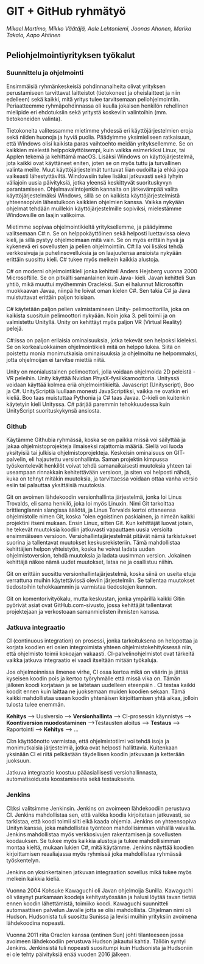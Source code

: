 # GIT + GitHub ryhmätyö
###### Mikael Martimo, Mikko Väätäjä, Aale Lehtoniemi, Joonas Ahonen, Marika Takalo, Aapo Ahtinen
## Peliohjelmointiyrityksen työkalut

 ### Suunnittelu ja ohjelmointi
 
 Ensimmäisiä ryhmänkeskeisiä pohdinnanaiheita olivat yrityksen perustamiseen tarvittavat laitteistot (tietokoneet ja oheislaitteet ja niin edelleen) sekä kaikki, mitä yritys tulee tarvitsemaan peliohjelmointiin. Periaatteemme ryhmäpohdinnassa oli kuulla jokaisen henkilön rehellinen mielipide eri ehdotuksiin sekä yritystä koskeviin valintoihin (mm. tietokoneiden valinta).
 
 Tietokoneita valitessamme mietimme yhdessä eri käyttöjärjestelmien eroja sekä niiden huonoja ja hyviä puolia. Päädyimme yksimieliseen ratkaisuun, että Windows olisi kaikista paras vaihtoehto meidän yrityksellemme. Se on kaikkien mielestä helppokäyttöisempi, kuin vaikka esimerkiksi Linux, tai Applen tekemä ja kehittämä macOS. Lisäksi Windows on käyttöjärjestelmä, jota kaikki ovat käyttäneet eniten, joten se on myös tuttu ja turvallinen valinta meille. Muut käyttöjärjestelmät tuntuvat liian oudoilta ja ehkä jopa vaikeasti lähestyttäviltä. Windowsiin tulee lisäksi jatkuvasti sekä lyhyin väliajoin uusia päivityksiä, jotka yleensä keskittyvät suorituskyvyn parantamiseen. Ohjelmavalintojenkin kannalta on järkevämpää valita käyttöjärjestelmäksi Windows, sillä se on kaikista käyttöjärjestelmistä yhteensopivin lähestulkoon kaikkien ohjelmien kanssa. Vaikka nykyään ohjelmat tehdään muillekin käyttöjärjestelmille sopiviksi, mielestämme Windowsille on laajin valikoima. 
 
 Mietimme sopivaa ohjelmointikieltä yrityksellemme, ja päädyimme valitsemaan C#:n. Se on helppokäyttöinen sekä helposti luettavissa oleva kieli, ja sillä pystyy ohjelmoimaan mitä vain. Se on myös erittäin hyvä ja kykenevä eri sovellusten ja pelien ohjelmointiin. C#:lla voi lisäksi tehdä verkkosivuja ja puhelinsovelluksia ja on laajuutensa ansioista nykyään erittäin suosittu kieli. C# tukee myös melkein kaikkia alustoja.
 
 C# on moderni ohjelmointikieli jonka kehitteli Anders Hejsberg vuonna 2000 Microsoftille. Se on pitkälti samanlainen kuin Java- kieli. Javan kehitteli Sun yhtiö, mikä muuttui myöhemmin Oracleksi. Sun ei halunnut Microsoftin muokkaavan Javaa, niinpä he loivat oman kielen C#. Sen takia C# ja Java muistuttavat erittäin paljon toisiaan.
 
 C# käytetään paljon pelien valmistamineen Unity- pelimoottorilla, joka on kaikista suosituin pelimoottori nykyään. Noin joka 3. peli toimii ja on valmistettu Unityllä. Unity on kehittäyt myös paljon VR (Virtual Reality) pelejä.
 
 C#:issa on paljon erilaisia ominaisuuksia, jotka tekevät sen helpoksi kieleksi. Se on korkealuokkainen ohjelmointikieli mitä on helppo lukea. Siitä on poistettu monia monimutkaisia ominaisuuksia ja ohjelmoitu ne helpommaksi, jotta ohjelmoijan ei tarvitse miettiä niitä. 

 Unity on monialustainen pelimoottori, jolla voidaan ohjelmoida 2D peleistä - VR peleihin. Unity käyttää Nvidian PhysX-fysiikkamoottoria. Unityssä voidaan käyttää kolmea eriä ohjelmointikieltä. Javascript (Unityscript), Boo ja C#. UnityScriptiä luullaan monesti JavaScriptiksi, vaikka ne ovatkin eri kieliä. Boo taas muistuttaa Pythonia ja C# taas Javaa. C-kieli on kuitenkin käytetyin kieli Unityssa. C# pärjää paremmin tehokkuudessa kuin UnityScript suorituskykynsä ansiosta. 
 
 
 ### Github
 
 Käytämme Githubia ryhmässä, koska se on paikka missä voi säilyttää ja jakaa ohjelmistoprojekteja ilmaiseksi rajattomia määriä. Siellä voi luoda yksityisiä tai julkisia ohjelmistoprojekteja. Keskeisin ominaisuus on GIT- palvelin, eli hajautettu versionhallinta. Saman projektin kimpussa työskentelevät henkilöt voivat tehdä samanaikaisesti muutoksia yhteen tai useampaan rinnakkain kehitettävään versioon, ja siten voi helposti nähdä, kuka on tehnyt mitäkin muutoksia, ja tarvittaessa voidaan ottaa vanha versio esiin tai palauttaa yksittäisiä muutoksia.
 
 Git on avoimen lähdekoodin versionhallinta järjestelmä, jonka loi Linus Trovalds, eli sama henkilö, joka loi myös Linuxin. Nimi Git tarkoittaa brittienglannin slangissa ääliötä, ja Linus Torvalds kertoi ottaneensa ohjelmistolle nimen Git, koska "olen egoistinen paskiainen, ja nimeän kaikki projektini itseni mukaan. Ensin Linux, sitten Git. Kun kehittäjät luovat jotain, he tekevät muutoksia koodiin jatkuvasti vapauttaen uusia versioita ensimmäiseen versioon. Versiohallintajärjestelmät pitävät nämä tarkistukset suorina ja tallentavat muutokset keskusrekisteriin. Tämä mahdollistaa kehittäjien helpon yhteistyön, koska he voivat ladata uuden ohjelmistoversion, tehdä muutoksia ja ladata uusimman version. Jokainen kehittäjä näkee nämä uudet muutokset, lataa ne ja osallistuu niihin.
 
 Git on erittäin suosittu versionhallintajärjestelmä, koska siinä on useita etuja verrattuna muihin käytettävissä oleviin järjestelmiin. Se tallentaa muutokset tiedostoihin tehokkaammin ja varmistaa tiedostojen kunnon. 
 
  Git on komentorivityökalu, mutta keskustan, jonka ympärillä kaikki Gitin pyörivät asiat ovat GitHub.com-sivusto, jossa kehittäjät tallentavat projektejaan ja verkostoaan samanmielisten ihmisten kanssa.

 
 ### Jatkuva integraatio
 
 CI (continuous integration) on prosessi, jonka tarkoituksena on helopottaa ja korjata koodien eri osien integroimista yhteen ohjelmistokehityksessä niin, että ohjelmisto toimii kokoajan vakaasti. CI-palvelinohjelmistot ovat tärkeitä vaikka jatkuva integraatio ei vaadi itseltään mitään työkaluja.
 
 Jos ohjelmoinnissa ilmenee virhe, CI osaa kertoa mikä on väärin ja jättää kyseisen koodin pois ja kertoo työryhmälle että missä vika on. Tämän jälkeen koodi korjataan ja se laitetaan uudelleen eteenpäin . CI testaa kaikki koodit ennen kuin laittaa ne juoksemaan muiden koodien sekaan. Tämä kaikki mahdollistaa usean koodin yhtenäisen kirjoittamisen yhtä aikaa, jolloin tulosta tulee enemmän.
 
**Kehitys** --> Uusiversio --> **Versionhallinta** --> CI-prosessin käynnistys --> **Koontiversion muodostaminen** -->Testausten aloitus --> **Testaus** --> Raportointi --> **Kehitys** --> ...
 
 CI:n käyttöönotto  varmistaa, että ohjelmistotiimi voi tehdä isoja ja monimutkaisia järjestelmiä, jotka ovat helposti hallittavia. Kuitenkaan yksinään CI ei riitä pelkästään täydellisen koodin jatkuvaan ja ketterään juoksuun.
 
 Jatkuva integraatio koostuu pääasiallisesti versiohallinnasta, automatisoidusta koostamisesta sekä testauksesta.
 
 ### Jenkins
 
 CI:ksi valitsimme Jenkinsin. Jenkins on avoimeen lähdekoodiin perustuva CI. Jenkins mahdollistaa sen, että vaikka koodia kirjoitetaan jatkuvasti, se tarkistaa, että koodi toimii silti eikä kaada ohjemia. Jenkins on yhteensopiva Unityn kanssa, joka mahdollistaa työnteon mahdollisimman vähällä vaivalla. Jenkins mahdollistaa myös verkkosivujen rakentamisen ja sovellusten koodauksen. Se tukee myös kaikkia alustoja ja tukee mahdollisimman montaa kieltä, mukaan lukien C#, mitä käytämme. Jenkins näyttää koodien kirjoittamisen reaaliajassa myös ryhmissä joka mahdollistaa ryhmässä työskentelyn.
 
 Jenkins on yksinkertainen jatkuvan integraation sovellus mikä tukee myös melkein kaikkia kieliä. 
 
 Vuonna 2004 Kohsuke Kawaguchi oli Javan ohjelmoija Sunilla. Kawaguchi oli väsynyt purkamaan koodeja kehitystyössään ja halusi löytää tavan tietää ennen koodin lähettämistä, toimiiko koodi. Kawaguchi suunnitteli automaattisen palvelun Javalle jotta se olisi mahdollista. Ohjelman nimi oli Hudson. Hudsonista tuli suosittu Sunissa ja levisi muihin yrityksiin avoimena lähdekoodina nopeasti.
 
 Vuonna 2011 riita Oraclen kanssa (entinen Sun) johti tilanteeseen jossa avoimeen lähdekoodiin perustuva Hudson jakautui kahtia. Tällöin syntyi Jenkins. Jenkinsistä tuli nopeasti suositumpi kuin Hudsonista ja Hudsoniin ei ole tehty päivityksiä enää vuoden 2016 jälkeen.
 

 
 

 
